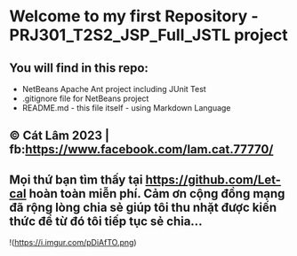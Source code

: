 # Welcome to my first Repository - PRJ301_T2S2_JSP_Full_JSTL project
## You will find in this repo:

* NetBeans Apache Ant project including JUnit Test
* .gitignore file for NetBeans project
* README.md - this file itself - using Markdown Language

## © Cát Lâm 2023  | fb:https://www.facebook.com/lam.cat.77770/
## Mọi thứ bạn tìm thấy tại https://github.com/Let-cal hoàn toàn miễn phí. Cảm ơn cộng đồng mạng đã rộng lòng chia sẻ giúp tôi thu nhặt được kiến thức để từ đó tôi tiếp tục sẻ chia...
!(https://i.imgur.com/pDiAfTO.png)
